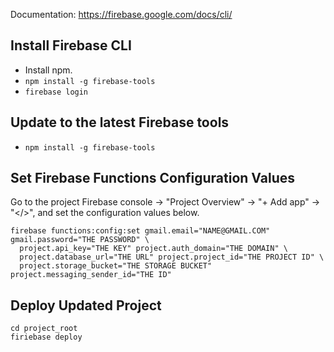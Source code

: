 Documentation: <https://firebase.google.com/docs/cli/>

## Install Firebase CLI

* Install npm.
* `npm install -g firebase-tools`
* `firebase login`

## Update to the latest Firebase tools

* `npm install -g firebase-tools`

## Set Firebase Functions Configuration Values

Go to the project Firebase console -> "Project Overview" -> "+ Add app" -> "</>",
and set the configuration values below.

```Cmd
firebase functions:config:set gmail.email="NAME@GMAIL.COM" gmail.password="THE PASSWORD" \
  project.api_key="THE KEY" project.auth_domain="THE DOMAIN" \
  project.database_url="THE URL" project.project_id="THE PROJECT ID" \
  project.storage_bucket="THE STORAGE BUCKET" project.messaging_sender_id="THE ID"
```

## Deploy Updated Project

```Cmd
cd project_root
firiebase deploy
```